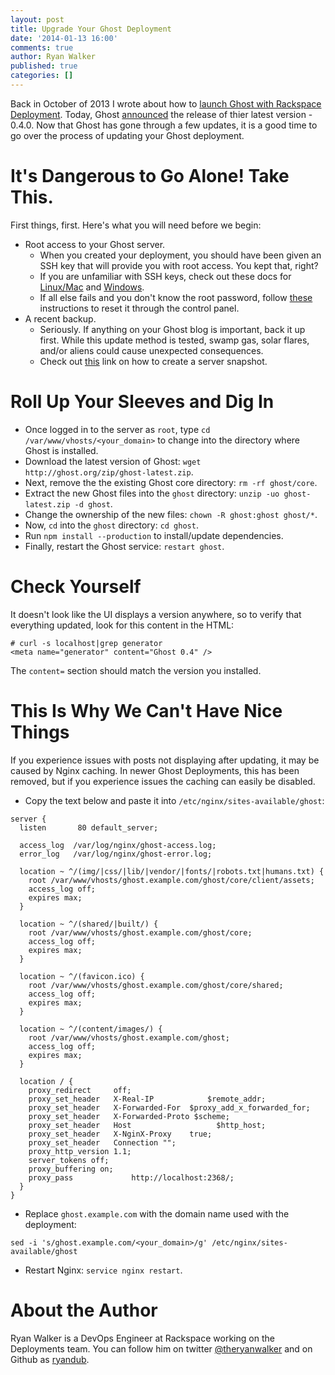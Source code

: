 ```yaml
---
layout: post
title: Upgrade Your Ghost Deployment
date: '2014-01-13 16:00'
comments: true
author: Ryan Walker
published: true
categories: []
---
```


Back in October of 2013 I wrote about how to [launch Ghost with Rackspace Deployment](https://developer.rackspace.com/blog/launch-ghost-with-rackspace-deployments.html). Today, Ghost [announced](http://blog.ghost.org/ghost-0-4/) the release of thier latest version - 0.4.0. Now that Ghost has gone through a few updates, it is a good time to go over the process of updating your Ghost deployment. <!-- more -->

# It's Dangerous to Go Alone! Take This.

First things, first. Here's what you will need before we begin:

* Root access to your Ghost server.
	* When you created your deployment, you should have been given an SSH key that will provide you with root access. You kept that, right?
	* If you are unfamiliar with SSH keys, check out these docs for [Linux/Mac](http://www.rackspace.com/knowledge_center/article/logging-in-with-a-ssh-private-key-on-linuxmac) and [Windows](http://www.rackspace.com/knowledge_center/article/logging-in-with-a-ssh-private-key-on-windows).
	* If all else fails and you don't know the root password, follow [these](http://www.rackspace.com/knowledge_center/article/managing-your-server-7-reset-your-server-password-0) instructions to reset it through the control panel.
* A recent backup.
	* Seriously. If anything on your Ghost blog is important, back it up first. While this update method is tested, swamp gas, solar flares, and/or aliens could cause unexpected consequences.
	* Check out [this](http://www.rackspace.com/knowledge_center/article/cloud-essentials-4-creating-an-image-backup-cloning-and-restoring-a-server-from-a-saved) link on how to create a server snapshot.

# Roll Up Your Sleeves and Dig In

* Once logged in to the server as `root`, type `cd /var/www/vhosts/<your_domain>` to change into the directory where Ghost is installed.
* Download the latest version of Ghost: `wget http://ghost.org/zip/ghost-latest.zip`.
* Next, remove the the existing Ghost core directory: `rm -rf ghost/core`.
* Extract the new Ghost files into the `ghost` directory: `unzip -uo ghost-latest.zip -d ghost`.
* Change the ownership of the new files: `chown -R ghost:ghost ghost/*`.
* Now, `cd` into the `ghost` directory: `cd ghost`.
* Run `npm install --production` to install/update dependencies.
* Finally, restart the Ghost service: `restart ghost`.

# Check Yourself

It doesn't look like the UI displays a version anywhere, so to verify that everything updated, look for this content in the HTML:

```
# curl -s localhost|grep generator
<meta name="generator" content="Ghost 0.4" />
```

The `content=` section should match the version you installed.

# This Is Why We Can't Have Nice Things

If you experience issues with posts not displaying after updating, it may be caused by Nginx caching. In newer Ghost Deployments, this has been removed, but if you experience issues the caching can easily be disabled.

* Copy the text below and paste it into `/etc/nginx/sites-available/ghost`:

```
server {
  listen       80 default_server;

  access_log  /var/log/nginx/ghost-access.log;
  error_log   /var/log/nginx/ghost-error.log;

  location ~ ^/(img/|css/|lib/|vendor/|fonts/|robots.txt|humans.txt) {
    root /var/www/vhosts/ghost.example.com/ghost/core/client/assets;
    access_log off;
    expires max;
  }

  location ~ ^/(shared/|built/) {
    root /var/www/vhosts/ghost.example.com/ghost/core;
    access_log off;
    expires max;
  }

  location ~ ^/(favicon.ico) {
    root /var/www/vhosts/ghost.example.com/ghost/core/shared;
    access_log off;
    expires max;
  }

  location ~ ^/(content/images/) {
    root /var/www/vhosts/ghost.example.com/ghost;
    access_log off;
    expires max;
  }

  location / {
    proxy_redirect	   off;
    proxy_set_header   X-Real-IP            $remote_addr;
    proxy_set_header   X-Forwarded-For  $proxy_add_x_forwarded_for;
    proxy_set_header   X-Forwarded-Proto $scheme;
    proxy_set_header   Host                   $http_host;
    proxy_set_header   X-NginX-Proxy    true;
    proxy_set_header   Connection "";
    proxy_http_version 1.1;
    server_tokens off;
    proxy_buffering on;
    proxy_pass             http://localhost:2368/;
  }
}
```

* Replace `ghost.example.com` with the domain name used with the deployment:

```
sed -i 's/ghost.example.com/<your_domain>/g' /etc/nginx/sites-available/ghost
```

* Restart Nginx: `service nginx restart`.

# About the Author
Ryan Walker is a DevOps Engineer at Rackspace working on the Deployments team. You can follow him on twitter [@theryanwalker](http://twitter.com/theryanwalker) and on Github as [ryandub](https://github.com/ryandub).
